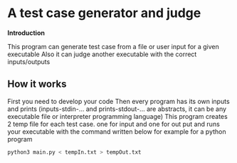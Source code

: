 # A test case generator and judge

**Introduction**

This program can generate test case from a file or user input for a given executable
Also it can judge another executable with the correct inputs/outputs



## How it works
First you need to develop your code 
Then every program has its own inputs and prints (inputs-stdin-... and prints-stdout-... are abstracts, it can be any executable file or interpreter programming language)
This program creates 2 temp file for each test case. one for input and one for out put and runs your executable with the command written below
for example for a python program
````bash
python3 main.py < tempIn.txt > tempOut.txt
````
